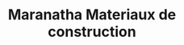 ---
title: "Maranatha Materiaux de construction"
url: /route-nationale-descahos/maranatha-materiaux-de-construction/
shop: Eisenwaren
---